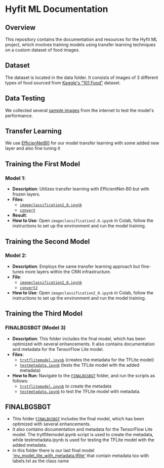 # Hyfit ML Documentation
## Overview
This repository contains the documentation and resources for the Hyfit ML project, which involves training models using transfer learning techniques on a custom dataset of food images.

## Dataset
The dataset is located in the data folder. It consists of images of 3 different types of food sourced from [Kaggle's "101 Food"](https://www.kaggle.com/datasets/dansbecker/food-101/data) dataset.

## Data Testing
We collected several [sample images](https://github.com/mybothy/bangkit-machine-learning/tree/main/tes) from the internet  to test the model's performance.

## Transfer Learning
We use [EfficienNetB0](https://www.tensorflow.org/api_docs/python/tf/keras/applications/EfficientNetB0) for our model transfer learning with some added new layer and also fine tuning it

## Training the First Model
### Model 1:
- **Description**: Utilizes transfer learning with EfficientNet-B0 but with frozen layers.
- **Files**:
  - [`imageclassification2_0.ipynb`](imageclassification2_0.ipynb)
  - [`convert`](convert)
- **Result**: 
- **How to Use**: Open `imageclassification2.0.ipynb` in Colab, follow the instructions to set up the environment and run the model training.

## Training the Second Model
### Model 2:
- **Description**: Employs the same transfer learning approach but fine-tunes more layers within the CNN infrastructure.
- **File**:
  - [`imageclassification2_0.ipynb`](imageclassification2_0.ipynb)
  - [`convert2`](convert2)
- **How to Use**: Open `imageclassification2_0.ipynb` in Colab, follow the instructions to set up the environment and run the model training.

## Training the Third Model
### FINALBGSBGT (Model 3)
- **Description**: This folder includes the final model, which has been optimized with several enhancements. It also contains documentation and metadata for the TensorFlow Lite model.
- **Files**:
  - [`trytflitemodel.ipynb`](trytflitemodel.ipynb) (creates the metadata for the TFLite model)
  - [`testmetadata.ipynb`](testmetadata.ipynb) (tests the TFLite model with the added metadata)
- **How to Run**: Navigate to the [`FINALBGSBGT`](FINALBGSBGT) folder, and run the scripts as follows:
  - [`trytflitemodel.ipynb`](trytflitemodel.ipynb) to create the metadata
  - [`testmetadata.ipynb`](testmetadata.ipynb) to test the TFLite model with metadata.

## FINALBGSBGT
- This folder [`FINALBGSBGT`](FINALBGSBGT) includes the final model, which has been optimized with several enhancements.
- It also contains documentation and metadata for the TensorFlow Lite model. The trytflitemodel.ipynb script is used to create the metadata, while testmetadata.ipynb is used for testing the TFLite model with the added metadata.
- In this folder there is our last final model ['my_model_lite_with_metadata.tflite'](FINALBGSBGT/my_model_lite_with_metadata.tflite) that contain metadata too with labels.txt as the class name

<!-- ## How To Run?
Clone this repository to your local machine.
Navigate to the desired model's notebook file (convert.ipynb, convert2.ipynb, or FINALBGSBGT.ipynb).
Follow the instructions within each notebook to set up and run the model training process.
For testing the models, use the respective scripts (trytflitemodel.py and testmetadata.py) located in the FINALBGSBGT folder.-->
